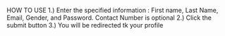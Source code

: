 HOW TO USE
1.) Enter the specified information : First name, Last Name, Email, Gender, and Password. Contact Number is optional
2.) Click the submit button
3.) You will be redirected tk your profile
